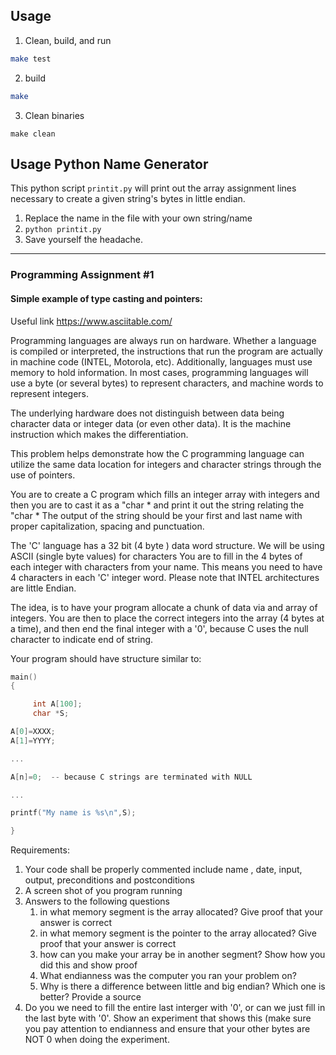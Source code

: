 
## Usage
1. Clean, build, and run
```bash
make test
```

2. build
```bash
make
```

3. Clean binaries
```
make clean
```

## Usage Python Name Generator
This python script `printit.py` will print out the array assignment lines
necessary to create a given string's bytes in little endian. 

1. Replace the name in the file with your own string/name
2. `python printit.py`
3. Save yourself the headache. 
---

### Programming Assignment #1
#### Simple example of type casting and pointers:

 

Useful link <https://www.asciitable.com/>

 

Programming languages are always run on hardware.   Whether a language is compiled or interpreted, the instructions that run the program are actually in machine code (INTEL, Motorola, etc).   Additionally, languages must use memory to hold information.  In most cases, programming languages will use a byte (or several bytes) to represent characters, and machine words to represent integers.

The underlying hardware does not distinguish between data being character data or integer data (or even other data).  It is the machine instruction which makes the differentiation.

This problem helps demonstrate how the C programming language can utilize the same data location for integers and character strings through the use of pointers.

You are to create a C program which fills an integer array with integers and then you are to cast it as a "char * and print it out the string relating the "char *  The output of the string should be your first and last name with proper capitalization, spacing and punctuation. 

The 'C' language has a 32 bit (4 byte ) data word structure.   We will be using ASCII (single byte values) for characters  You are to fill in the 4 bytes of each integer with characters from your name.  This means you need to have 4 characters in each 'C' integer word.  Please note that INTEL architectures are little Endian.

The idea, is to have your program allocate a chunk of data via and array of integers.   You are then to place the correct integers into the array (4 bytes at a time), and then end the final integer with a '0', because C uses the null character to indicate end of string.

Your program should have structure similar to:

 
```c
main()
{

     int A[100];
     char *S;

A[0]=XXXX;
A[1]=YYYY;

...

A[n]=0;  -- because C strings are terminated with NULL

...

printf("My name is %s\n",S);

} 

```

Requirements:

1. Your code shall be properly commented include name , date, input, output, preconditions and postconditions
2. A screen shot of you program running
3. Answers to the following questions
   1. in what memory segment is the array allocated?  Give proof that your answer is correct
   2. in what memory segment is the pointer to the array allocated? Give proof that your answer is correct
   3. how can you make your array be in  another segment?  Show how you did this and show proof
   4. What endianness was the computer you ran your problem on?
   5. Why is there a difference between little and big endian?   Which one is better?  Provide a source
4. Do you we need to fill the entire last interger with '0', or can we just fill in the last byte with '0'.  Show an experiment that shows this (make sure you pay attention to endianness and ensure that your other bytes are NOT 0 when doing the experiment.